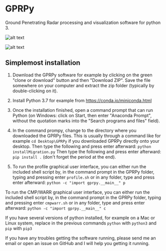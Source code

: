 # GPRPy
Ground Penetrating Radar processing and visualization software for python 3.

![alt text](https://github.com/NSGeophysics/GPRPy/blob/master/profileGUI.png)

![alt text](https://github.com/NSGeophysics/GPRPy/blob/master/CWGUI.png)


## Simplemost installation

1) Download the GPRPy software for example by clicking on the green "clone or download" 
button and then "Download ZIP". Save the file somewhere on your computer and extract the 
zip folder (typically by double-clicking on it).

2) Install Python 3.7 for example from https://conda.io/miniconda.html

3) Once the installation finished, open a command prompt that can run Python
(on Windows: click on Start, then enter "Anaconda Prompt", without the 
quotation marks into the "Search programs and files" field).

4) In the command prompy, change to the directory  where you downloaded the GPRPy files.
This is usually through a command like for example
`cd Desktop\GPRPy`
if you downloaded GPRPy directly onto your desktop. Then type the following and press enter
afterward:
`python installMigration.py`
Then type the following and press enter
afterward:
`pip install .`
(don't forget the period at the end).

7) To run the profile graphical user interface, you can either run the included shell script 
by, in the command prompt in the GPRPy folder, typing and pressing enter
`profile.sh`
or in any folder, type and press enter afterward:
`python -c "import gprpy.__main__" p`
 
To run the CMP/WARR graphical user interface, you can either run the included shell script 
by, in the command prompt in the GPRPy folder, typing and pressing enter
`cmpwarr.sh`
or in any folder, type and press enter afterward:
`python -c "import gprpy.__main__" c`

If you have several versions of python installed, for example on a Mac or Linux system, 
replace in the previous commands
`python` with `python3`
and `pip` with `pip3`

If you have any troubles getting the software running, please send me an email or open an issue
on GitHub and I will help you getting it running.


